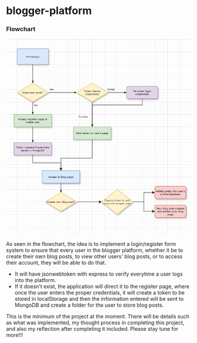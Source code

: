 # blogger-platform

### Flowchart
![alt text](image.png)

As seen in the flowchart, the idea is to implement a login/register form system to ensure that every user in the blogger platform, whether it be to create their own blog posts, to view other users' blog posts, or to access their account, they will be able to do that.

- It will have jsonwebtoken with express to verify everytime a user logs into the platform.
- If it doesn't exist, the application will direct it to the register page, where once the user enters the proper credentials, it will create a token to be stored in localStorage and then the information entered will be sent to MongoDB and create a folder for the user to store blog posts.

This is the minimum of the project at the moment. There will be details such as what was implemented, my thought process in completing this project, and also my reflection after completing it included. Please stay tune for more!!!